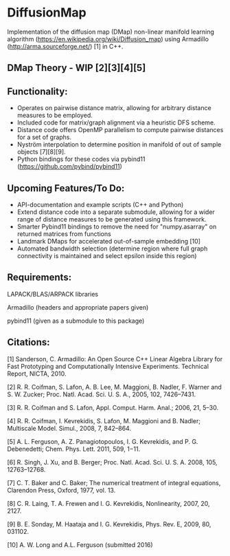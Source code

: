 # DiffusionMap
Implementation of the diffusion map (DMap) non-linear manifold learning algorithm (https://en.wikipedia.org/wiki/Diffusion_map) using Armadillo (http://arma.sourceforge.net/) [1] in C++. 

## DMap Theory - WIP [2][3][4][5]

## Functionality:
 - Operates on pairwise distance matrix, allowing for arbitrary distance measures to be employed.
 - Included code for matrix/graph alignment via a heuristic DFS scheme.
  - Distance code offers OpenMP parallelism to compute pairwise distances for a set of graphs.
 - Nyström interpolation to determine position in manifold of out of sample objects [7][8][9].
 - Python bindings for these codes via pybind11 (https://github.com/pybind/pybind11)
 
## Upcoming Features/To Do:
 - API-documentation and example scripts (C++ and Python)
 - Extend distance code into a separate submodule, allowing for a wider range of distance measures to be generated using this framework.
 - Smarter Pybind11 bindings to remove the need for "numpy.asarray" on returned matrices from functions
 - Landmark DMaps for accelerated out-of-sample embedding [10]
 - Automated bandwidth selection (determine region where full graph connectivity is maintained and select epsilon inside this region)
 

## Requirements:

LAPACK/BLAS/ARPACK libraries

Armadillo (headers and appropriate papers given)

pybind11 (given as a submodule to this package)


## Citations:

[1] Sanderson, C. Armadillo: An Open Source C++ Linear Algebra Library for Fast Prototyping and Computationally Intensive Experiments. Technical Report, NICTA, 2010.

[2] R. R. Coifman, S. Lafon, A. B. Lee, M. Maggioni, B. Nadler, F. Warner and S. W. Zucker; Proc. Natl. Acad. Sci. U. S. A., 2005, 102, 7426–7431.

[3] R. R. Coifman and S. Lafon, Appl. Comput. Harm. Anal.; 2006, 21, 5–30.

[4] R. R. Coifman, I. Kevrekidis, S. Lafon, M. Maggioni and B. Nadler; Multiscale Model. Simul., 2008, 7, 842–864.

[5] A. L. Ferguson, A. Z. Panagiotopoulos, I. G. Kevrekidis, and P. G. Debenedetti; Chem. Phys. Lett. 2011, 509, 1−11.

[6] R. Singh, J. Xu, and B. Berger; Proc. Natl. Acad. Sci. U. S. A. 2008, 105, 12763–12768.

[7] C. T. Baker and C. Baker; The numerical treatment of integral equations, Clarendon Press, Oxford, 1977, vol. 13.

[8] C. R. Laing, T. A. Frewen and I. G. Kevrekidis, Nonlinearity, 2007, 20, 2127.

[9] B. E. Sonday, M. Haataja and I. G. Kevrekidis, Phys. Rev. E, 2009, 80, 031102.

[10] A. W. Long and A.L. Ferguson (submitted 2016)
